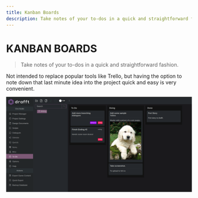 ```yaml
---
title: Kanban Boards
description: Take notes of your to-dos in a quick and straightforward fashion.
---
```


# KANBAN BOARDS

> Take notes of your to-dos in a quick and straightforward fashion.

Not intended to replace popular tools like Trello, but having the option to note down that last minute idea into the project quick and easy is very convenient.

![Kanban Board Example](/img/kanban-01.png)

